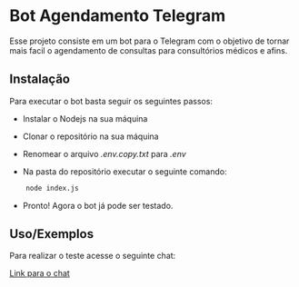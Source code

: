 
# Bot Agendamento Telegram

Esse projeto consiste em um bot para o Telegram com o objetivo de tornar mais facil o agendamento de consultas para consultórios médicos e afins.



## Instalação

Para executar o bot basta seguir os seguintes passos:

* Instalar o Nodejs na sua máquina

* Clonar o repositório na sua máquina

* Renomear o arquivo _.env.copy.txt_ para _.env_

* Na pasta do repositório executar o seguinte comando:

```bash
    node index.js
```
* Pronto! Agora o bot já pode ser testado.
    
## Uso/Exemplos

Para realizar o teste acesse o seguinte chat:

[Link para o chat](t.me/agendamento_consultas_bot)

